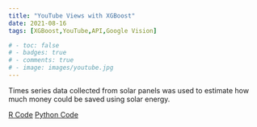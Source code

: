 ```yaml
---
title: "YouTube Views with XGBoost"
date: 2021-08-16
tags: [XGBoost,YouTube,API,Google Vision]

# - toc: false
# - badges: true
# - comments: true
# - image: images/youtube.jpg
---
```


Times series data collected from solar panels was used to estimate how much money could be saved using solar energy.  

[R Code](https://jmmerrell.github.io/solar_AR1/solar_project.R)
[Python Code](https://jmmerrell.github.io/solar_AR1/solar_project.py)

